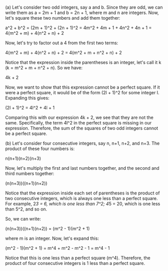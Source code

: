  (a) Let's consider two odd integers, say a and b. Since they are odd, we can write them as a = 2m + 1 and b = 2n + 1, where m and n are integers. Now, let's square these two numbers and add them together:

a^2 + b^2 = (2m + 1)^2 + (2n + 1)^2
= 4m^2 + 4m + 1 + 4n^2 + 4n + 1
= 4(m^2 + m) + 4(n^2 + n) + 2

Now, let's try to factor out a 4 from the first two terms:

4(m^2 + m) + 4(n^2 + n) + 2 = 4(m^2 + m + n^2 + n) + 2

Notice that the expression inside the parentheses is an integer, let's call it k (k = m^2 + m + n^2 + n). So we have:

4k + 2

Now, we want to show that this expression cannot be a perfect square. If it were a perfect square, it would be of the form (2l + 1)^2 for some integer l. Expanding this gives:

(2l + 1)^2 = 4l^2 + 4l + 1

Comparing this with our expression 4k + 2, we see that they are not the same. Specifically, the term 4l^2 in the perfect square is missing in our expression. Therefore, the sum of the squares of two odd integers cannot be a perfect square.

(b) Let's consider four consecutive integers, say n, n+1, n+2, and n+3. The product of these four numbers is:

n(n+1)(n+2)(n+3)

Now, let's multiply the first and last numbers together, and the second and third numbers together:

(n(n+3))((n+1)(n+2))

Notice that the expression inside each set of parentheses is the product of two consecutive integers, which is always one less than a perfect square. For example, 2*3 = 6, which is one less than 7^2; 4*5 = 20, which is one less than 5^2, and so on.

So, we can write:

(n(n+3))((n+1)(n+2)) = (m^2 - 1)(m^2 + 1)

where m is an integer. Now, let's expand this:

(m^2 - 1)(m^2 + 1) = m^4 + m^2 - m^2 - 1
= m^4 - 1

Notice that this is one less than a perfect square (m^4). Therefore, the product of four consecutive integers is 1 less than a perfect square.